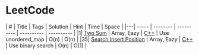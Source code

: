 # LeetCode

| # | Title | Tags | Solution | Hint | Time | Space |
|---| ----- | -------- | ---------- | ---------- | ---------- |
|1| [Two Sum](https://leetcode.com/problems/two-sum/) | Array, Eazy | [C++](./source/cpp/TwoSum/TwoSum.cpp) | Use unordered_map | O(n) | O(n) |
|35| [Search Insert Position](https://leetcode.com/problems/search-insert-position/) | Array, Eazy | [C++](./source/cpp/SearchInsertPosition/SearchInsertPosition.cpp) | Use binary search | O(n) | O(1) |
